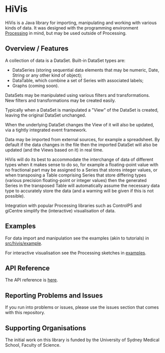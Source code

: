# HiVis

HiVis is a Java library for importing, manipulating and working with various kinds of data. 
It was designed with the programming environment [Processing](http://www.processing.org) in mind, but may be used outside of Processing.


## Overview / Features

A collection of data is a DataSet. Built-in DataSet types are:
- DataSeries (storing sequential data elements that may be numeric, Date, String or any other kind of object);
- DataTable, which combine a set of Series with associated labels;
- Graphs (coming soon).

DataSets may be manipulated using various filters and transformations. New filters and transformations may be created easily.

Typically when a DataSet is manipulated a "View" of the DataSet is created, leaving the original DataSet unchanged.

When the underlying DataSet changes the View of it will also be updated, via a tightly integrated event framework.

Data may be imported from external sources, for example a spreadsheet. By default if the data changes in the file then the imported DataSet will also be updated (and the Views based on it) in real time.

HiVis will do its best to accommodate the interchange of data of different types when it makes sense to do so, 
for example a floating-point value with no fractional part may be assigned to a Series that stores integer values, or when transposing a Table comprising Series that store differing types (various precision floating-point or integer values) then the generated Series in the transposed Table will automatically assume the necessary data type to accurately store the data (and a warning will be given if this is not possible).

Integration with popular Processing libraries such as ControlP5 and giCentre simplify the (interactive) visualisation of data.


## Examples

For data import and manipulation see the examples (akin to tutorials) in [src/hivis/example](https://github.com/OliverColeman/hivis/tree/master/src/hivis/example).

For interactive visualisation see the Processing sketches in [examples](https://github.com/OliverColeman/hivis/tree/master/examples).


## API Reference

The API reference is [here](http://htmlpreview.github.io/?https://github.com/OliverColeman/hivis/blob/master/distribution/HiVis-1/reference/index.html).
 

## Reporting Problems and Issues

If you run into problems or issues, please use the issues section that comes with this repository.


## Supporting Organisations

The initial work on this library is funded by the University of Sydney Medical School, Faculty of Science.
